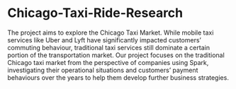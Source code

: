 # Chicago-Taxi-Ride-Research


The project aims to explore the Chicago Taxi Market. While mobile taxi services like Uber and Lyft have significantly impacted customers’ commuting behaviour, traditional taxi services still dominate a certain portion of the transportation market. Our project focuses on the traditional Chicago taxi market from the perspective of companies using Spark, investigating their operational situations and customers’ payment behaviours over the years to help them develop further business strategies.
